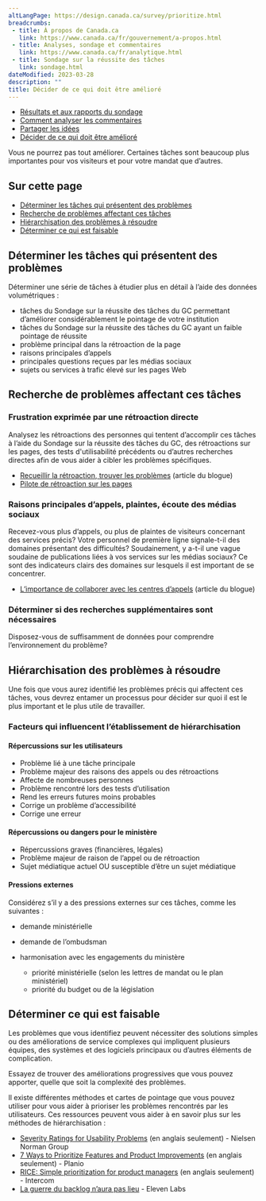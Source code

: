 ```yaml
---
altLangPage: https://design.canada.ca/survey/prioritize.html
breadcrumbs:
 - title: À propos de Canada.ca
   link: https://www.canada.ca/fr/gouvernement/a-propos.html
 - title: Analyses, sondage et commentaires
   link: https://www.canada.ca/fr/analytique.html
 - title: Sondage sur la réussite des tâches
   link: sondage.html
dateModified: 2023-03-28
description: ""
title: Décider de ce qui doit être amélioré
---
```


<div class="gc-stp-stp">
    <div class="row">
        <ul class="toc lst-spcd col-md-12">
            <li class="col-md-4 col-sm-6"><a class="list-group-item" href="acceder-resultats.html">Résultats et aux rapports du sondage</a></li>
            <li class="col-md-4 col-sm-6"><a class="list-group-item" href="commentaires.html">Comment analyser les commentaires</a></li>
            <li class="col-md-4 col-sm-6"><a class="list-group-item" href="partager.html">Partager les idées</a></li>
            <li class="col-md-4 col-sm-6"><a class="list-group-item active" href="decider.html">Décider de ce qui doit être amélioré</a></li>    
        </ul>
    </div>
</div>
			    
Vous ne pourrez pas tout améliorer. Certaines tâches sont beaucoup plus importantes pour vos visiteurs et pour votre mandat que d’autres.

## Sur cette page

* [Déterminer les tâches qui présentent des problèmes](#déterminer-les-tâches-qui-présentent-des-problèmes)
* [Recherche de problèmes affectant ces tâches](#recherche-de-problèmes-affectant-ces-tâches)
* [Hiérarchisation des problèmes à résoudre](#hiérarchisation-des-problèmes-à-résoudre)
* [Déterminer ce qui est faisable](#déterminer-ce-qui-est-faisable)

## Déterminer les tâches qui présentent des problèmes

Déterminer une série de tâches à étudier plus en détail à l’aide des données volumétriques&nbsp;:

* tâches du Sondage sur la réussite des tâches du GC permettant d’améliorer considérablement le pointage de votre institution
* tâches du Sondage sur la réussite des tâches du GC ayant un faible pointage de réussite
* problème principal dans la rétroaction de la page
* raisons principales d’appels
* principales questions reçues par les médias sociaux
* sujets ou services à trafic élevé sur les pages Web

## Recherche de problèmes affectant ces tâches

### Frustration exprimée par une rétroaction directe

Analysez les rétroactions des personnes qui tentent d’accomplir ces tâches à l’aide du Sondage sur la réussite des tâches du GC, des rétroactions sur les pages, des tests d'utilisabilité précédents ou d’autres recherches directes afin de vous aider à cibler les problèmes spécifiques.

* [Recueillir la rétroaction, trouver les problèmes](https://blog.canada.ca/2020/10/09/collect-feedback) (article du blogue)
* [Pilote de rétroaction sur les pages](https://conception.canada.ca/amelioration-continue/mesure/retroaction.html)

### Raisons principales d’appels, plaintes, écoute des médias sociaux

Recevez-vous plus d’appels, ou plus de plaintes de visiteurs concernant des services précis? Votre personnel de première ligne signale-t-il des domaines présentant des difficultés? Soudainement, y a-t-il une vague soudaine de publications liées à vos services sur les médias sociaux? Ce sont des indicateurs clairs des domaines sur lesquels il est important de se concentrer.

* [L’importance de collaborer avec les centres d’appels](https://blogue.canada.ca/2021/03/01/collaborer-avec-centres-appels.html) (article du blogue)

### Déterminer si des recherches supplémentaires sont nécessaires

Disposez-vous de suffisamment de données pour comprendre l’environnement du problème?

## Hiérarchisation des problèmes à résoudre

Une fois que vous aurez identifié les problèmes précis qui affectent ces tâches, vous devrez entamer un processus pour décider sur quoi il est le plus important et le plus utile de travailler.

### Facteurs qui influencent l’établissement de hiérarchisation

#### Répercussions sur les utilisateurs

* Problème lié à une tâche principale
* Problème majeur des raisons des appels ou des rétroactions
* Affecte de nombreuses personnes
* Problème rencontré lors des tests d’utilisation
* Rend les erreurs futures moins probables
* Corrige un problème d’accessibilité
* Corrige une erreur

#### Répercussions ou dangers pour le ministère

* Répercussions graves (financières, légales)
* Problème majeur de raison de l’appel ou de rétroaction
* Sujet médiatique actuel OU susceptible d’être un sujet médiatique

#### Pressions externes

Considérez s’il y a des pressions externes sur ces tâches, comme les suivantes&nbsp;:

* demande ministérielle
* demande de l’ombudsman
* harmonisation avec les engagements du ministère

  * priorité ministérielle (selon les lettres de mandat ou le plan ministériel)
  * priorité du budget ou de la législation

## Déterminer ce qui est faisable

Les problèmes que vous identifiez peuvent nécessiter des solutions simples ou des améliorations de service complexes qui impliquent plusieurs équipes, des systèmes et des logiciels principaux ou d’autres éléments de complication.

Essayez de trouver des améliorations progressives que vous pouvez apporter, quelle que soit la complexité des problèmes.

Il existe différentes méthodes et cartes de pointage que vous pouvez utiliser pour vous aider à prioriser les problèmes rencontrés par les utilisateurs. Ces ressources peuvent vous aider à en savoir plus sur les méthodes de hiérarchisation&nbsp;:

* [Severity Ratings for Usability Problems](https://www.nngroup.com/articles/how-to-rate-the-severity-of-usability-problems/) (en anglais seulement) - Nielsen Norman Group
* [7 Ways to Prioritize Features and Product Improvements](https://plan.io/blog/feature-prioritization/) (en anglais seulement) - Planio
* [RICE: Simple prioritization for product managers](https://www.intercom.com/blog/rice-simple-prioritization-for-product-managers/) (en anglais seulement) - Intercom
* [La guerre du backlog n’aura pas lieu](https://blog.eleven-labs.com/fr/la-guerre-du-backlog-n-aura-pas-lieu-part-II/) \- Eleven Labs
